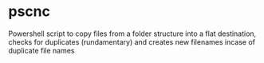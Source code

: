 # pscnc
Powershell script to copy files from a folder structure into a flat destination, checks for duplicates (rundamentary) and creates new filenames incase of duplicate file names
